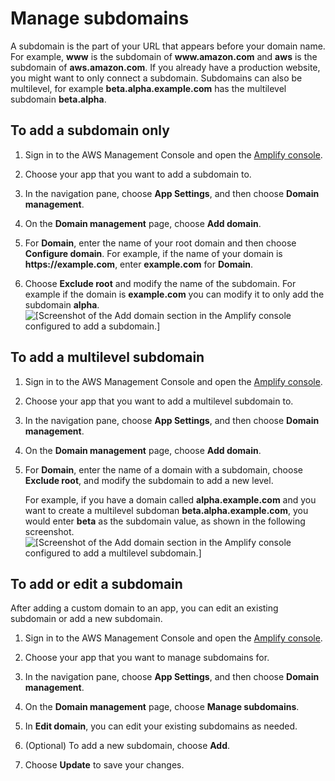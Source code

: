 # Manage subdomains<a name="to-manage-subdomains"></a>

A subdomain is the part of your URL that appears before your domain name\. For example, **www** is the subdomain of **www\.amazon\.com** and **aws** is the subdomain of **aws\.amazon\.com**\. If you already have a production website, you might want to only connect a subdomain\. Subdomains can also be multilevel, for example **beta\.alpha\.example\.com** has the multilevel subdomain **beta\.alpha**\.

## To add a subdomain only<a name="to-add-a-subdomain-only"></a>

1. Sign in to the AWS Management Console and open the [Amplify console](https://console.aws.amazon.com/amplify/)\.

1. Choose your app that you want to add a subdomain to\.

1. In the navigation pane, choose **App Settings**, and then choose **Domain management**\.

1. On the **Domain management** page, choose **Add domain**\.

1. For **Domain**, enter the name of your root domain and then choose **Configure domain**\. For example, if the name of your domain is **https://example\.com**, enter **example\.com** for **Domain**\.

1. Choose **Exclude root** and modify the name of the subdomain\. For example if the domain is **example\.com** you can modify it to only add the subdomain **alpha**\.  
![\[Screenshot of the Add domain section in the Amplify console configured to add a subdomain.\]](http://docs.aws.amazon.com/amplify/latest/userguide/images/amplify-customdomain-configure-2Update.png)

## To add a multilevel subdomain<a name="to-add-a-multi-level-subdomain"></a>

1. Sign in to the AWS Management Console and open the [Amplify console](https://console.aws.amazon.com/amplify/)\.

1. Choose your app that you want to add a multilevel subdomain to\.

1. In the navigation pane, choose **App Settings**, and then choose **Domain management**\.

1. On the **Domain management** page, choose **Add domain**\.

1. For **Domain**, enter the name of a domain with a subdomain, choose **Exclude root**, and modify the subdomain to add a new level\.

   For example, if you have a domain called **alpha\.example\.com** and you want to create a multilevel subdoman **beta\.alpha\.example\.com**, you would enter **beta** as the subdomain value, as shown in the following screenshot\.  
![\[Screenshot of the Add domain section in the Amplify console configured to add a multilevel subdomain.\]](http://docs.aws.amazon.com/amplify/latest/userguide/images/amplify-customdomain-configure-3Update.png)

## To add or edit a subdomain<a name="to-add-or-edit-a-subdomain"></a>

After adding a custom domain to an app, you can edit an existing subdomain or add a new subdomain\.

1. Sign in to the AWS Management Console and open the [Amplify console](https://console.aws.amazon.com/amplify/)\.

1. Choose your app that you want to manage subdomains for\.

1. In the navigation pane, choose **App Settings**, and then choose **Domain management**\.

1. On the **Domain management** page, choose **Manage subdomains**\.

1. In **Edit domain**, you can edit your existing subdomains as needed\. 

1. \(Optional\) To add a new subdomain, choose **Add**\. 

1. Choose **Update** to save your changes\.
